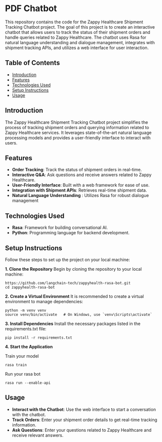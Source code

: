 # PDF Chatbot

This repository contains the code for the Zappy Healthcare Shipment Tracking Chatbot project. The goal of this project is to create an interactive chatbot that allows users to track the status of their shipment orders and handle queries related to Zappy Healthcare. The chatbot uses Rasa for natural language understanding and dialogue management, integrates with shipment tracking APIs, and utilizes a web interface for user interaction.



## Table of Contents

- [Introduction](#introduction)
- [Features](#features)
- [Technologies Used](#technologies-used)
- [Setup Instructions](#setup-instructions)
- [Usage](#usage)


## Introduction
The Zappy Healthcare Shipment Tracking Chatbot project simplifies the process of tracking shipment orders and querying information related to Zappy Healthcare services. It leverages state-of-the-art natural language processing models and provides a user-friendly interface to interact with users.

## Features

- **Order Tracking**: Track the status of shipment orders in real-time.
- **Interactive Q&A**: Ask questions and receive answers related to Zappy Healthcare.
- **User-Friendly Interface**: Built with a web framework for ease of use.
- **Integration with Shipment APIs**: Retrieves real-time shipment data.
- **Natural Language Understanding** : Utilizes Rasa for robust dialogue management

## Technologies Used

- **Rasa**: Framework for building conversational AI.
- **Python**: Programming language for backend development.

## Setup Instructions

Follow these steps to set up the project on your local machine:


**1. Clone the Repository**
Begin by cloning the repository to your local machine:
```
https://github.com/langchain-tech/zappyhealth-rasa-bot.git
cd zappyhealth-rasa-bot
```

**2. Create a Virtual Environment**
It is recommended to create a virtual environment to manage dependencies:
```
python -m venv venv
source venv/bin/activate   # On Windows, use `venv\Scripts\activate`
```

**3. Install Dependencies**
Install the necessary packages listed in the requirements.txt file:
```
pip install -r requirements.txt
```



**4. Start the Application**

Train your model
```
rasa train
```

Run your rasa bot 
```
rasa run --enable-api
```

## Usage

- **Interact with the Chatbot**: Use the web interface to start a conversation with the chatbot.
- **Track Orders**: Enter your shipment order details to get real-time tracking information.
- **Ask Questions**: Enter your questions related to Zappy Healthcare and receive relevant answers.